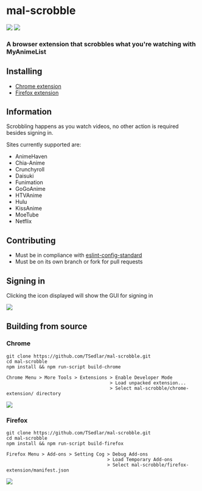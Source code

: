 # mal-scrobble
![](https://img.shields.io/github/license/mashape/apistatus.svg)
![](https://travis-ci.org/TSedlar/mal-scrobble.svg)

### A browser extension that scrobbles what you're watching with MyAnimeList

## Installing
* [Chrome extension](https://chrome.google.com/webstore/detail/mal-scrobble/njndiiinbnllinmdoifoffmkfgkflffp)
* [Firefox extension](https://addons.mozilla.org/en-US/firefox/addon/mal-scrobble/)

## Information

Scrobbling happens as you watch videos, no other action is required besides signing in.

Sites currently supported are:
* AnimeHaven
* Chia-Anime
* Crunchyroll
* Daisuki
* Funimation
* GoGoAnime
* HTVAnime
* Hulu
* KissAnime
* MoeTube
* Netflix

## Contributing
* Must be in compliance with [eslint-config-standard](https://github.com/feross/eslint-config-standard)
* Must be on its own branch or fork for pull requests

## Signing in
Clicking the icon displayed will show the GUI for signing in

![](https://i.imgur.com/rZEKNgp.png)

## Building from source

### Chrome
```shell
git clone https://github.com/TSedlar/mal-scrobble.git
cd mal-scrobble
npm install && npm run-script build-chrome
```

```
Chrome Menu > More Tools > Extensions > Enable Developer Mode
                                      > Load unpacked extension...
                                      > Select mal-scrobble/chrome-extension/ directory
```
![](https://i.imgur.com/dL60W9x.png)

### Firefox
```shell
git clone https://github.com/TSedlar/mal-scrobble.git
cd mal-scrobble
npm install && npm run-script build-firefox
```

```
Firefox Menu > Add-ons > Setting Cog > Debug Add-ons
                                     > Load Temporary Add-ons
                                     > Select mal-scrobble/firefox-extension/manifest.json
```
![](https://i.imgur.com/yQkBETn.png)
